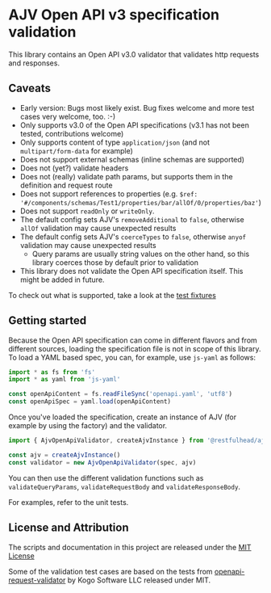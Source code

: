 # AJV Open API v3 specification validation

This library contains an Open API v3.0 validator that validates http requests and responses.

## Caveats

* Early version: Bugs most likely exist. Bug fixes welcome and more test cases very welcome, too. :-)
* Only supports v3.0 of the Open API specifications (v3.1 has not been tested, contributions welcome)
* Only supports content of type `application/json` (and not `multipart/form-data` for example)
* Does not support external schemas (inline schemas are supported)
* Does not (yet?) validate headers
* Does not (really) validate path params, but supports them in the definition and request route
* Does not support references to properties (e.g. `$ref: '#/components/schemas/Test1/properties/bar/allOf/0/properties/baz'`)
* Does not support `readOnly` or `writeOnly`.
* The default config sets AJV's `removeAdditional` to `false`, otherwise `allOf` validation may cause unexpected results
* The default config sets AJV's `coerceTypes` to `false`, otherwise `anyof` validation may cause unexpected results
  * Query params are usually string values on the other hand, so this library coerces those by default prior to validation
* This library does not validate the Open API specification itself. This might be added in future.

To check out what is supported, take a look at the [test fixtures](./test/fixtures/)

## Getting started

Because the Open API specification can come in different flavors and from different sources, loading the specification file is not in scope
of this library. To load a YAML based spec, you can, for example, use `js-yaml` as follows:

```typescript
import * as fs from 'fs'
import * as yaml from 'js-yaml'

const openApiContent = fs.readFileSync('openapi.yaml', 'utf8')
const openApiSpec = yaml.load(openApiContent)
```

Once you've loaded the specification, create an instance of AJV (for example by using the factory) and the validator.

```typescript
import { AjvOpenApiValidator, createAjvInstance } from '@restfulhead/ajv-openapi-request-response-validator'

const ajv = createAjvInstance()
const validator = new AjvOpenApiValidator(spec, ajv)
```

You can then use the different validation functions such as `validateQueryParams`, `validateRequestBody` and `validateResponseBody`.

For examples, refer to the unit tests.

## License and Attribution

The scripts and documentation in this project are released under the [MIT License](LICENSE)

Some of the validation test cases are based on the tests from [openapi-request-validator](`https://github.com/kogosoftwarellc/open-api/tree/main/packages/openapi-request-validator`) by Kogo Software LLC released under MIT.